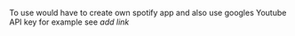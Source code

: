 To use would have to create own spotify app and also use googles Youtube API key for example see *add link*
